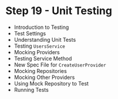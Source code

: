 # Step 19 - Unit Testing

- Introduction to Testing
- Test Settings
- Understanding Unit Tests
- Testing `UsersService`
- Mocking Providers
- Testing Service Method
- New Spec File for `CreateUserProvider`
- Mocking Repositories
- Mocking Other Providers
- Using Mock Repository to Test
- Running Tests